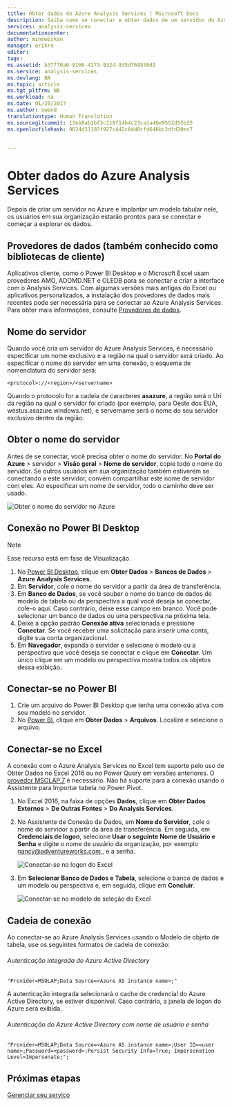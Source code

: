 ```yaml
---
title: Obter dados do Azure Analysis Services | Microsoft Docs
description: Saiba como se conectar e obter dados de um servidor do Azure Analysis Services.
services: analysis-services
documentationcenter: 
author: minewiskan
manager: erikre
editor: 
tags: 
ms.assetid: b37f70a0-9166-4173-932d-935d769539d1
ms.service: analysis-services
ms.devlang: NA
ms.topic: article
ms.tgt_pltfrm: NA
ms.workload: na
ms.date: 01/20/2017
ms.author: owend
translationtype: Human Translation
ms.sourcegitcommit: 13eb8ab1bf3c218f14b4c23ca1a46e9552d55b25
ms.openlocfilehash: 9624d31165f927c442c6dd0cfd646bc3dfd20ec7


---
```

# <a name="get-data-from-azure-analysis-services"></a>Obter dados do Azure Analysis Services

Depois de criar um servidor no Azure e implantar um modelo tabular nele, os usuários em sua organização estarão prontos para se conectar e começar a explorar os dados.

## <a name="data-providers-aka-client-libraries"></a>Provedores de dados (também conhecido como bibliotecas de cliente)

Aplicativos cliente, como o Power BI Desktop e o Microsoft Excel usam provedores AMO, ADOMD.NET e OLEDB para se conectar e criar a interface com o Analysis Services. Com algumas versões mais antigas do Excel ou aplicativos personalizados, a instalação dos provedores de dados mais recentes pode ser necessária para se conectar ao Azure Analysis Services. Para obter mais informações, consulte [Provedores de dados](analysis-services-data-providers.md).

## <a name="server-name"></a>Nome do servidor

Quando você cria um servidor do Azure Analysis Services, é necessário especificar um nome exclusivo e a região na qual o servidor será criado. Ao especificar o nome do servidor em uma conexão, o esquema de nomenclatura do servidor será:

```
<protocol>://<region>/<servername>
```
 Quando o protocolo for a cadeia de caracteres **asazure**, a região será o Uri da região na qual o servidor foi criado (por exemplo, para Oeste dos EUA, westus.asazure.windows.net), e servername será o nome do seu servidor exclusivo dentro da região.

## <a name="get-the-server-name"></a>Obter o nome do servidor

Antes de se conectar, você precisa obter o nome do servidor. No **Portal do Azure** > servidor > **Visão geral** > **Nome do servidor**, copie todo o nome do servidor. Se outros usuários em sua organização também estiverem se conectando a este servidor, convém compartilhar este nome de servidor com eles. Ao especificar um nome de servidor, todo o caminho deve ser usado.

![Obter o nome do servidor no Azure](./media/analysis-services-deploy/aas-deploy-get-server-name.png)

## <a name="connect-in-power-bi-desktop"></a>Conexão no Power BI Desktop

> [!NOTE]
> Esse recurso está em fase de Visualização.
> 
> 

1. No [Power BI Desktop](https://powerbi.microsoft.com/desktop/), clique em **Obter Dados** > **Bancos de Dados** > **Azure Analysis Services**.
2. Em **Servidor**, cole o nome do servidor a partir da área de transferência.
3. Em **Banco de Dados**, se você souber o nome do banco de dados de modelo de tabela ou da perspectiva a qual você deseja se conectar, cole-o aqui. Caso contrário, deixe esse campo em branco. Você pode selecionar um banco de dados ou uma perspectiva na próxima tela.
4. Deixe a opção padrão **Conexão ativa** selecionada e pressione **Conectar**. Se você receber uma solicitação para inserir uma conta, digite sua conta organizacional.
5. Em **Navegador**, expanda o servidor e selecione o modelo ou a perspectiva que você deseja se conectar e clique em **Conectar**. Um único clique em um modelo ou perspectiva mostra todos os objetos dessa exibição.

## <a name="connect-in-power-bi"></a>Conectar-se no Power BI

1. Crie um arquivo do Power BI Desktop que tenha uma conexão ativa com seu modelo no servidor.
2. No [Power BI](https://powerbi.microsoft.com), clique em **Obter Dados** > **Arquivos**. Localize e selecione o arquivo.

## <a name="connect-in-excel"></a>Conectar-se no Excel

A conexão com o Azure Analysis Services no Excel tem suporte pelo uso de Obter Dados no Excel 2016 ou no Power Query em versões anteriores. O [provedor MSOLAP.7](analysis-services-data-providers.md) é necessário. Não há suporte para a conexão usando o Assistente para Importar tabela no Power Pivot.

1. No Excel 2016, na faixa de opções **Dados**, clique em **Obter Dados Externos** > **De Outras Fontes** > **Do Analysis Services**.
2. No Assistente de Conexão de Dados, em **Nome do Servidor**, cole o nome do servidor a partir da área de transferência. Em seguida, em **Credenciais de logon**, selecione **Usar o seguinte Nome de Usuário e Senha** e digite o nome de usuário da organização, por exemplo nancy@adventureworks.com,, e a senha.

    ![Conectar-se no logon do Excel](./media/analysis-services-connect/aas-connect-excel-logon.png)
3. Em **Selecionar Banco de Dados e Tabela**, selecione o banco de dados e um modelo ou perspectiva e, em seguida, clique em **Concluir**.
   
    ![Conectar-se no modelo de seleção do Excel](./media/analysis-services-connect/aas-connect-excel-select.png)

## <a name="connection-string"></a>Cadeia de conexão

Ao conectar-se ao Azure Analysis Services usando o Modelo de objeto de tabela, use os seguintes formatos de cadeia de conexão:

###### <a name="integrated-azure-active-directory-authentication"></a>Autenticação integrada do Azure Active Directory

```
"Provider=MSOLAP;Data Source=<Azure AS instance name>;"
```
A autenticação integrada selecionará o cache de credencial do Azure Active Directory, se estiver disponível. Caso contrário, a janela de logon do Azure será exibida.

###### <a name="azure-active-directory-authentication-with-username-and-password"></a>Autenticação do Azure Active Directory com nome de usuário e senha

```
"Provider=MSOLAP;Data Source=<Azure AS instance name>;User ID=<user name>;Password=<password>;Persist Security Info=True; Impersonation Level=Impersonate;";
```

## <a name="next-steps"></a>Próximas etapas

[Gerenciar seu serviço](analysis-services-manage.md)




<!--HONumber=Feb17_HO2-->


